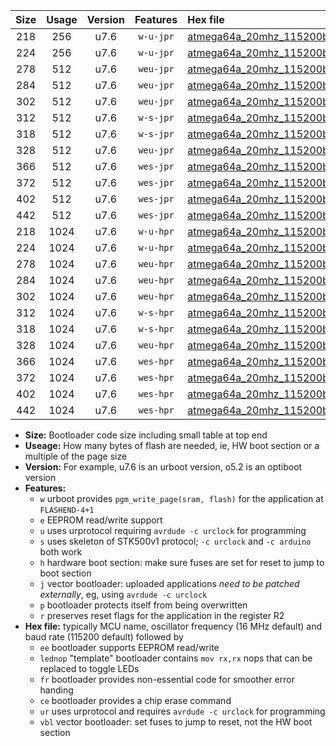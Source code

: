 |Size|Usage|Version|Features|Hex file|
|:-:|:-:|:-:|:-:|:--|
|218|256|u7.6|`w-u-jpr`|[atmega64a_20mhz_115200bps_ur_vbl.hex](https://raw.githubusercontent.com/stefanrueger/urboot/main/atmega64a_20mhz_115200bps_ur_vbl.hex)|
|224|256|u7.6|`w-u-jpr`|[atmega64a_20mhz_115200bps_lednop_ur_vbl.hex](https://raw.githubusercontent.com/stefanrueger/urboot/main/atmega64a_20mhz_115200bps_lednop_ur_vbl.hex)|
|278|512|u7.6|`weu-jpr`|[atmega64a_20mhz_115200bps_ee_ur_vbl.hex](https://raw.githubusercontent.com/stefanrueger/urboot/main/atmega64a_20mhz_115200bps_ee_ur_vbl.hex)|
|284|512|u7.6|`weu-jpr`|[atmega64a_20mhz_115200bps_ee_lednop_ur_vbl.hex](https://raw.githubusercontent.com/stefanrueger/urboot/main/atmega64a_20mhz_115200bps_ee_lednop_ur_vbl.hex)|
|302|512|u7.6|`weu-jpr`|[atmega64a_20mhz_115200bps_ee_lednop_fr_ur_vbl.hex](https://raw.githubusercontent.com/stefanrueger/urboot/main/atmega64a_20mhz_115200bps_ee_lednop_fr_ur_vbl.hex)|
|312|512|u7.6|`w-s-jpr`|[atmega64a_20mhz_115200bps_vbl.hex](https://raw.githubusercontent.com/stefanrueger/urboot/main/atmega64a_20mhz_115200bps_vbl.hex)|
|318|512|u7.6|`w-s-jpr`|[atmega64a_20mhz_115200bps_lednop_vbl.hex](https://raw.githubusercontent.com/stefanrueger/urboot/main/atmega64a_20mhz_115200bps_lednop_vbl.hex)|
|328|512|u7.6|`weu-jpr`|[atmega64a_20mhz_115200bps_ee_lednop_fr_ce_ur_vbl.hex](https://raw.githubusercontent.com/stefanrueger/urboot/main/atmega64a_20mhz_115200bps_ee_lednop_fr_ce_ur_vbl.hex)|
|366|512|u7.6|`wes-jpr`|[atmega64a_20mhz_115200bps_ee_vbl.hex](https://raw.githubusercontent.com/stefanrueger/urboot/main/atmega64a_20mhz_115200bps_ee_vbl.hex)|
|372|512|u7.6|`wes-jpr`|[atmega64a_20mhz_115200bps_ee_lednop_vbl.hex](https://raw.githubusercontent.com/stefanrueger/urboot/main/atmega64a_20mhz_115200bps_ee_lednop_vbl.hex)|
|402|512|u7.6|`wes-jpr`|[atmega64a_20mhz_115200bps_ee_lednop_fr_vbl.hex](https://raw.githubusercontent.com/stefanrueger/urboot/main/atmega64a_20mhz_115200bps_ee_lednop_fr_vbl.hex)|
|442|512|u7.6|`wes-jpr`|[atmega64a_20mhz_115200bps_ee_lednop_fr_ce_vbl.hex](https://raw.githubusercontent.com/stefanrueger/urboot/main/atmega64a_20mhz_115200bps_ee_lednop_fr_ce_vbl.hex)|
|218|1024|u7.6|`w-u-hpr`|[atmega64a_20mhz_115200bps_ur.hex](https://raw.githubusercontent.com/stefanrueger/urboot/main/atmega64a_20mhz_115200bps_ur.hex)|
|224|1024|u7.6|`w-u-hpr`|[atmega64a_20mhz_115200bps_lednop_ur.hex](https://raw.githubusercontent.com/stefanrueger/urboot/main/atmega64a_20mhz_115200bps_lednop_ur.hex)|
|278|1024|u7.6|`weu-hpr`|[atmega64a_20mhz_115200bps_ee_ur.hex](https://raw.githubusercontent.com/stefanrueger/urboot/main/atmega64a_20mhz_115200bps_ee_ur.hex)|
|284|1024|u7.6|`weu-hpr`|[atmega64a_20mhz_115200bps_ee_lednop_ur.hex](https://raw.githubusercontent.com/stefanrueger/urboot/main/atmega64a_20mhz_115200bps_ee_lednop_ur.hex)|
|302|1024|u7.6|`weu-hpr`|[atmega64a_20mhz_115200bps_ee_lednop_fr_ur.hex](https://raw.githubusercontent.com/stefanrueger/urboot/main/atmega64a_20mhz_115200bps_ee_lednop_fr_ur.hex)|
|312|1024|u7.6|`w-s-hpr`|[atmega64a_20mhz_115200bps.hex](https://raw.githubusercontent.com/stefanrueger/urboot/main/atmega64a_20mhz_115200bps.hex)|
|318|1024|u7.6|`w-s-hpr`|[atmega64a_20mhz_115200bps_lednop.hex](https://raw.githubusercontent.com/stefanrueger/urboot/main/atmega64a_20mhz_115200bps_lednop.hex)|
|328|1024|u7.6|`weu-hpr`|[atmega64a_20mhz_115200bps_ee_lednop_fr_ce_ur.hex](https://raw.githubusercontent.com/stefanrueger/urboot/main/atmega64a_20mhz_115200bps_ee_lednop_fr_ce_ur.hex)|
|366|1024|u7.6|`wes-hpr`|[atmega64a_20mhz_115200bps_ee.hex](https://raw.githubusercontent.com/stefanrueger/urboot/main/atmega64a_20mhz_115200bps_ee.hex)|
|372|1024|u7.6|`wes-hpr`|[atmega64a_20mhz_115200bps_ee_lednop.hex](https://raw.githubusercontent.com/stefanrueger/urboot/main/atmega64a_20mhz_115200bps_ee_lednop.hex)|
|402|1024|u7.6|`wes-hpr`|[atmega64a_20mhz_115200bps_ee_lednop_fr.hex](https://raw.githubusercontent.com/stefanrueger/urboot/main/atmega64a_20mhz_115200bps_ee_lednop_fr.hex)|
|442|1024|u7.6|`wes-hpr`|[atmega64a_20mhz_115200bps_ee_lednop_fr_ce.hex](https://raw.githubusercontent.com/stefanrueger/urboot/main/atmega64a_20mhz_115200bps_ee_lednop_fr_ce.hex)|

- **Size:** Bootloader code size including small table at top end
- **Useage:** How many bytes of flash are needed, ie, HW boot section or a multiple of the page size
- **Version:** For example, u7.6 is an urboot version, o5.2 is an optiboot version
- **Features:**
  + `w` urboot provides `pgm_write_page(sram, flash)` for the application at `FLASHEND-4+1`
  + `e` EEPROM read/write support
  + `u` uses urprotocol requiring `avrdude -c urclock` for programming
  + `s` uses skeleton of STK500v1 protocol; `-c urclock` and `-c arduino` both work
  + `h` hardware boot section: make sure fuses are set for reset to jump to boot section
  + `j` vector bootloader: uploaded applications *need to be patched externally*, eg, using `avrdude -c urclock`
  + `p` bootloader protects itself from being overwritten
  + `r` preserves reset flags for the application in the register R2
- **Hex file:** typically MCU name, oscillator frequency (16 MHz default) and baud rate (115200 default) followed by
  + `ee` bootloader supports EEPROM read/write
  + `lednop` "template" bootloader contains `mov rx,rx` nops that can be replaced to toggle LEDs
  + `fr` bootloader provides non-essential code for smoother error handing
  + `ce` bootloader provides a chip erase command
  + `ur` uses urprotocol and requires `avrdude -c urclock` for programming
  + `vbl` vector bootloader: set fuses to jump to reset, not the HW boot section
